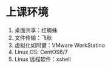 # 上课环境

1. 桌面共享：红蜘蛛
2. 文件传输：飞秋
3. 虚拟化如阿健：VMware WorkStatino
4. Linux OS: CentOS6/7
5. Linux 远程软件：xshell